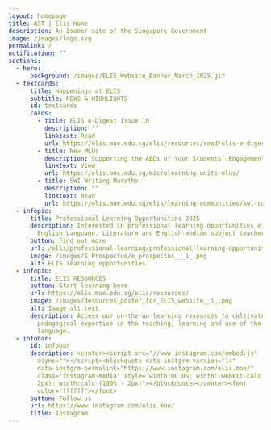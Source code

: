 ```yaml
---
layout: homepage
title: AST | Elis Home
description: An Isomer site of the Singapore Government
image: /images/logo.svg
permalink: /
notification: ""
sections:
  - hero:
      background: /images/ELIS_Website_Banner_March_2025.gif
  - textcards:
      title: Happenings at ELIS
      subtitle: NEWS & HIGHLIGHTS
      id: textcards
      cards:
        - title: ELIS e-Digest Issue 10
          description: ""
          linktext: Read
          url: https://elis.moe.edu.sg/elis/resources/read/elis-e-digest-new/
        - title: New MLUs
          description: Supporting the ABCs of Your Students’ Engagement with Feedback
          linktext: View
          url: https://elis.moe.edu.sg/microlearning-units-mlus/
        - title: SWI Writing Maratho
          description: ""
          linktext: Read
          url: https://elis.moe.edu.sg/elis/learning-communities/swi-continuity-activities/writing-marathon-2025-locomotion/
  - infopic:
      title: Professional Learning Opportunities 2025
      description: Interested in professional learning opportunities offered to
        English Language, Literature and English-medium subject teachers?
      button: Find out more
      url: /elis/professional-learning/professional-learning-opportunities/
      image: /images/E Prospectus/e_prospectus___1_.png
      alt: ELIS learning opportunities
  - infopic:
      title: ELIS RESOURCES
      button: Start learning here
      url: https://elis.moe.edu.sg/elis/resources/
      image: /images/Resources_poster_for_ELIS_website__1_.png
      alt: Image alt text
      description: Access our on-the-go learning resources to cultivate your
        pedagogical expertise in the teaching, learning and use of the English
        language.
  - infobar:
      id: infobar
      description: <center><script src="//www.instagram.com/embed.js"
        async=""></script><blockquote data-instgrm-version="14"
        data-instgrm-permalink="https://www.instagram.com/elis.moe/"
        class="instagram-media" style="width:80.0%; width:-webkit-calc (100% -
        2px); width:calc (100% - 2px)"></blockquote></center><font
        color="ffffff"></font>
      button: Follow us
      url: https://www.instagram.com/elis.moe/
      title: Instagram
---
```

